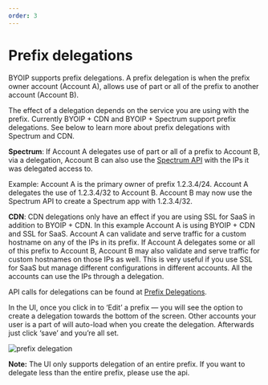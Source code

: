 ```yaml
---
order: 3
---
```


# Prefix delegations

BYOIP supports prefix delegations. A prefix delegation is when the prefix owner account (Account A), allows use of part or all of the prefix to another account (Account B).

The effect of a delegation depends on the service you are using with the prefix. Currently BYOIP + CDN and BYOIP + Spectrum support prefix delegations. See below to learn more about prefix delegations with Spectrum and CDN.

**Spectrum**: If Account A delegates use of part or all of a prefix to Account B, via a delegation, Account B can also use the [Spectrum API](https://secret.wiki/spectrum/getting-started/byoip/) with the IPs it was delegated access to.

Example: Account A is the primary owner of prefix 1.2.3.4/24. Account A delegates the use of 1.2.3.4/32 to Account B. Account B may now use the Spectrum API to create a Spectrum app with 1.2.3.4/32.

**CDN**: CDN delegations only have an effect if you are using SSL for SaaS in addition to BYOIP + CDN. In this example Account A is using BYOIP + CDN and SSL for SaaS. Account A can validate and serve traffic for a custom hostname on any of the IPs in its prefix. If Account A delegates some or all of this prefix to Account B, Account B may also validate and serve traffic for custom hostnames on those IPs as well. This is very useful if you use SSL for SaaS but manage different configurations in different accounts. All the accounts can use the IPs through a delegation.

API calls for delegations can be found at [Prefix Delegations](https://api.cloudflare.com/#ip-address-management-prefix-delegation-properties).

In the UI, once you click in to ‘Edit’ a prefix — you will see the option to create a delegation towards the bottom of the screen. Other accounts your user is a part of will auto-load when you create the delegation. Afterwards just click ‘save’ and you’re all set.

![prefix delegation](../static/prefix_delegations.png)

<Aside>

__Note:__ The UI only supports delegation of an entire prefix. If you want to delegate less than the entire prefix, please use the api.

</Aside>
